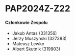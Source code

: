 # PAP2024Z-Z22

#### Członkowie Zespołu
- Jakub Antas (331356)
- Jerzy Muszyński (327383)
- Mateusz Lewko
- Albert Skutnik (319803)